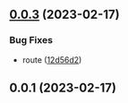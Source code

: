 ## [0.0.3](https://github.com/hemengke1997/util/compare/v0.0.1...v0.0.3) (2023-02-17)


### Bug Fixes

* route ([12d56d2](https://github.com/hemengke1997/util/commit/12d56d2f628ed0af394e2909df08b8c127e10f1e))



## 0.0.1 (2023-02-17)



